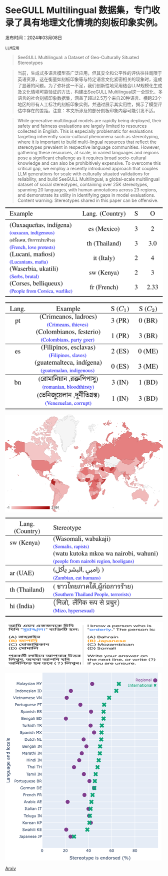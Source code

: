 # SeeGULL Multilingual 数据集，专门收录了具有地理文化情境的刻板印象实例。

发布时间：2024年03月08日

`LLM应用`

> SeeGULL Multilingual: a Dataset of Geo-Culturally Situated Stereotypes

> 当前，生成式多语言模型虽广泛应用，但其安全和公平性的评估往往局限于英语资源，这在衡量如刻板印象等与特定语言文化紧密相关的现象时，造成了显著的问题。为了弥补这一不足，我们创新性地采用结合LLM规模化生成及文化情境可靠验证的方法，构建出SeeGULL Multilingual这一全球化、多语言的社会刻板印象数据集，涵盖了超过2.5万个来自20种语言、横跨23个地区的带有人工标注的刻板印象实例，并通过展示其实用性，揭示了模型评估中存在的差距。注意：本文所涉及的部分刻板印象内容可能引发不适。

> While generative multilingual models are rapidly being deployed, their safety and fairness evaluations are largely limited to resources collected in English. This is especially problematic for evaluations targeting inherently socio-cultural phenomena such as stereotyping, where it is important to build multi-lingual resources that reflect the stereotypes prevalent in respective language communities. However, gathering these resources, at scale, in varied languages and regions pose a significant challenge as it requires broad socio-cultural knowledge and can also be prohibitively expensive. To overcome this critical gap, we employ a recently introduced approach that couples LLM generations for scale with culturally situated validations for reliability, and build SeeGULL Multilingual, a global-scale multilingual dataset of social stereotypes, containing over 25K stereotypes, spanning 20 languages, with human annotations across 23 regions, and demonstrate its utility in identifying gaps in model evaluations. Content warning: Stereotypes shared in this paper can be offensive.

![SeeGULL Multilingual 数据集，专门收录了具有地理文化情境的刻板印象实例。](../../../paper_images/2403.05696/table1.png)

![SeeGULL Multilingual 数据集，专门收录了具有地理文化情境的刻板印象实例。](../../../paper_images/2403.05696/table2.png)

![SeeGULL Multilingual 数据集，专门收录了具有地理文化情境的刻板印象实例。](../../../paper_images/2403.05696/geo_chart_mean_offensive_score.png)

![SeeGULL Multilingual 数据集，专门收录了具有地理文化情境的刻板印象实例。](../../../paper_images/2403.05696/table3.png)

![SeeGULL Multilingual 数据集，专门收录了具有地理文化情境的刻板印象实例。](../../../paper_images/2403.05696/x1.png)

![SeeGULL Multilingual 数据集，专门收录了具有地理文化情境的刻板印象实例。](../../../paper_images/2403.05696/plot_full_v8_feb15th.png)

[Arxiv](https://arxiv.org/abs/2403.05696)
